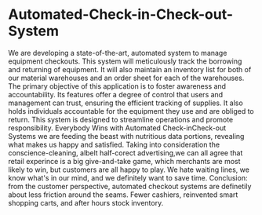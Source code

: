 # Automated-Check-in-Check-out-System
We are developing a state-of-the-art, automated system to manage equipment checkouts. This system will meticulously track the borrowing and returning of equipment. It will also maintain an inventory list for both of our material warehouses and an order sheet for each of the warehouses. The primary objective of this application is to foster awareness and accountability. Its features offer a degree of control that users and management can trust, ensuring the efficient tracking of supplies. It also holds individuals accountable for the equipment they use and are obliged to return. This system is designed to streamline operations and promote responsibility.
Everybody Wins with Automated Check-inCheck-out Systems we are feeding the beast with nutritious data portions, revealing what makes us happy and satisfied. Taking into consideration the conscience-cleaning, albelt half-corect advertising,we can all agree that retail experince is a big give-and-take game, which merchants are most likely to win, but customers are all happy to play. We hate waiting lines, we know what's in our mind, and we definitely want to save time.
Conclusion: from the customer perspective, automated checkout systems are definetily about less friction around the seams. Fewer cashiers, reinvented smart shopping carts, and after hours stock inventory.
